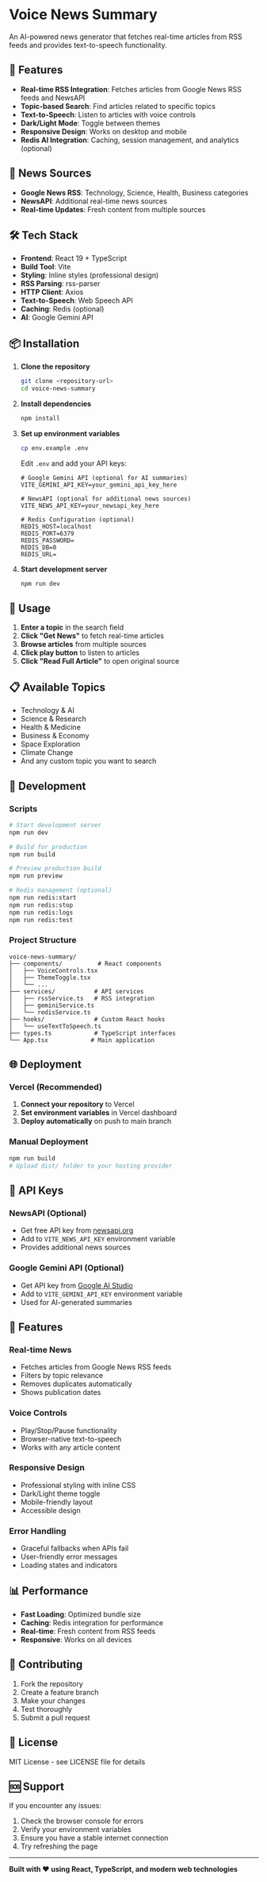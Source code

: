 # Voice News Summary

An AI-powered news generator that fetches real-time articles from RSS feeds and provides text-to-speech functionality.

## 🚀 Features

- **Real-time RSS Integration**: Fetches articles from Google News RSS feeds and NewsAPI
- **Topic-based Search**: Find articles related to specific topics
- **Text-to-Speech**: Listen to articles with voice controls
- **Dark/Light Mode**: Toggle between themes
- **Responsive Design**: Works on desktop and mobile
- **Redis AI Integration**: Caching, session management, and analytics (optional)

## 📰 News Sources

- **Google News RSS**: Technology, Science, Health, Business categories
- **NewsAPI**: Additional real-time news sources
- **Real-time Updates**: Fresh content from multiple sources

## 🛠️ Tech Stack

- **Frontend**: React 19 + TypeScript
- **Build Tool**: Vite
- **Styling**: Inline styles (professional design)
- **RSS Parsing**: rss-parser
- **HTTP Client**: Axios
- **Text-to-Speech**: Web Speech API
- **Caching**: Redis (optional)
- **AI**: Google Gemini API

## 📦 Installation

1. **Clone the repository**
   ```bash
   git clone <repository-url>
   cd voice-news-summary
   ```

2. **Install dependencies**
   ```bash
   npm install
   ```

3. **Set up environment variables**
   ```bash
   cp env.example .env
   ```
   
   Edit `.env` and add your API keys:
   ```env
   # Google Gemini API (optional for AI summaries)
   VITE_GEMINI_API_KEY=your_gemini_api_key_here
   
   # NewsAPI (optional for additional news sources)
   VITE_NEWS_API_KEY=your_newsapi_key_here
   
   # Redis Configuration (optional)
   REDIS_HOST=localhost
   REDIS_PORT=6379
   REDIS_PASSWORD=
   REDIS_DB=0
   REDIS_URL=
   ```

4. **Start development server**
   ```bash
   npm run dev
   ```

## 🎯 Usage

1. **Enter a topic** in the search field
2. **Click "Get News"** to fetch real-time articles
3. **Browse articles** from multiple sources
4. **Click play button** to listen to articles
5. **Click "Read Full Article"** to open original source

## 📋 Available Topics

- Technology & AI
- Science & Research
- Health & Medicine
- Business & Economy
- Space Exploration
- Climate Change
- And any custom topic you want to search

## 🔧 Development

### Scripts

```bash
# Start development server
npm run dev

# Build for production
npm run build

# Preview production build
npm run preview

# Redis management (optional)
npm run redis:start
npm run redis:stop
npm run redis:logs
npm run redis:test
```

### Project Structure

```
voice-news-summary/
├── components/          # React components
│   ├── VoiceControls.tsx
│   ├── ThemeToggle.tsx
│   └── ...
├── services/           # API services
│   ├── rssService.ts   # RSS integration
│   ├── geminiService.ts
│   └── redisService.ts
├── hooks/              # Custom React hooks
│   └── useTextToSpeech.ts
├── types.ts            # TypeScript interfaces
└── App.tsx            # Main application
```

## 🌐 Deployment

### Vercel (Recommended)

1. **Connect your repository** to Vercel
2. **Set environment variables** in Vercel dashboard
3. **Deploy automatically** on push to main branch

### Manual Deployment

```bash
npm run build
# Upload dist/ folder to your hosting provider
```

## 🔑 API Keys

### NewsAPI (Optional)
- Get free API key from [newsapi.org](https://newsapi.org)
- Add to `VITE_NEWS_API_KEY` environment variable
- Provides additional news sources

### Google Gemini API (Optional)
- Get API key from [Google AI Studio](https://makersuite.google.com/app/apikey)
- Add to `VITE_GEMINI_API_KEY` environment variable
- Used for AI-generated summaries

## 🎨 Features

### Real-time News
- Fetches articles from Google News RSS feeds
- Filters by topic relevance
- Removes duplicates automatically
- Shows publication dates

### Voice Controls
- Play/Stop/Pause functionality
- Browser-native text-to-speech
- Works with any article content

### Responsive Design
- Professional styling with inline CSS
- Dark/Light theme toggle
- Mobile-friendly layout
- Accessible design

### Error Handling
- Graceful fallbacks when APIs fail
- User-friendly error messages
- Loading states and indicators

## 📊 Performance

- **Fast Loading**: Optimized bundle size
- **Caching**: Redis integration for performance
- **Real-time**: Fresh content from RSS feeds
- **Responsive**: Works on all devices

## 🤝 Contributing

1. Fork the repository
2. Create a feature branch
3. Make your changes
4. Test thoroughly
5. Submit a pull request

## 📄 License

MIT License - see LICENSE file for details

## 🆘 Support

If you encounter any issues:

1. Check the browser console for errors
2. Verify your environment variables
3. Ensure you have a stable internet connection
4. Try refreshing the page

---

**Built with ❤️ using React, TypeScript, and modern web technologies**
